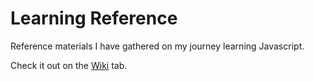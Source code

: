 # Learning Reference

Reference materials I have gathered on my journey learning Javascript.

Check it out on the [Wiki](https://github.com/reedo/learning-reference/wiki) tab.
